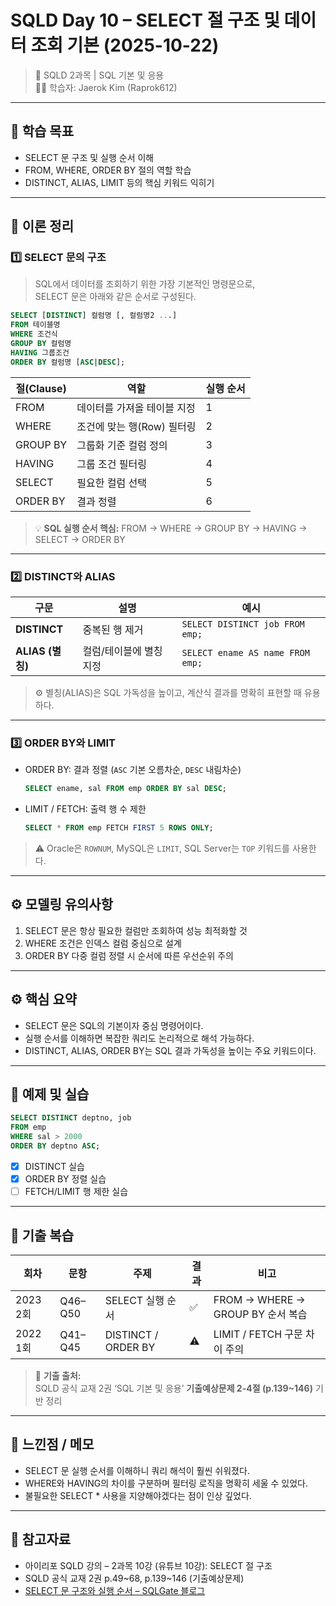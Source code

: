 # **SQLD Day 10 – SELECT 절 구조 및 데이터 조회 기본 (2025-10-22)**
> 📘 SQLD 2과목 | SQL 기본 및 응용  
> 🧑‍💻 학습자: Jaerok Kim (Raprok612)

---

## **🎯 학습 목표**
- SELECT 문 구조 및 실행 순서 이해  
- FROM, WHERE, ORDER BY 절의 역할 학습  
- DISTINCT, ALIAS, LIMIT 등의 핵심 키워드 익히기  

---

## **🧠 이론 정리**

### **1️⃣ SELECT 문의 구조**
> SQL에서 데이터를 조회하기 위한 가장 기본적인 명령문으로,  
> SELECT 문은 아래와 같은 순서로 구성된다.

```sql
SELECT [DISTINCT] 컬럼명 [, 컬럼명2 ...]
FROM 테이블명
WHERE 조건식
GROUP BY 컬럼명
HAVING 그룹조건
ORDER BY 컬럼명 [ASC|DESC];
```

| 절(Clause) | 역할 | 실행 순서 |
|-------------|------|------------|
| FROM | 데이터를 가져올 테이블 지정 | 1 |
| WHERE | 조건에 맞는 행(Row) 필터링 | 2 |
| GROUP BY | 그룹화 기준 컬럼 정의 | 3 |
| HAVING | 그룹 조건 필터링 | 4 |
| SELECT | 필요한 컬럼 선택 | 5 |
| ORDER BY | 결과 정렬 | 6 |

> 💡 **SQL 실행 순서 핵심:** FROM → WHERE → GROUP BY → HAVING → SELECT → ORDER BY

---

### **2️⃣ DISTINCT와 ALIAS**
| 구문 | 설명 | 예시 |
|------|------|------|
| **DISTINCT** | 중복된 행 제거 | `SELECT DISTINCT job FROM emp;` |
| **ALIAS (별칭)** | 컬럼/테이블에 별칭 지정 | `SELECT ename AS name FROM emp;` |

> ⚙️ 별칭(ALIAS)은 SQL 가독성을 높이고, 계산식 결과를 명확히 표현할 때 유용하다.

---

### **3️⃣ ORDER BY와 LIMIT**
- ORDER BY: 결과 정렬 (`ASC` 기본 오름차순, `DESC` 내림차순)  
  ```sql
  SELECT ename, sal FROM emp ORDER BY sal DESC;
  ```
- LIMIT / FETCH: 출력 행 수 제한  
  ```sql
  SELECT * FROM emp FETCH FIRST 5 ROWS ONLY;
  ```

> ⚠️ Oracle은 `ROWNUM`, MySQL은 `LIMIT`, SQL Server는 `TOP` 키워드를 사용한다.

---

## **⚙️ 모델링 유의사항**
1. SELECT 문은 항상 필요한 컬럼만 조회하여 성능 최적화할 것  
2. WHERE 조건은 인덱스 컬럼 중심으로 설계  
3. ORDER BY 다중 컬럼 정렬 시 순서에 따른 우선순위 주의  

---

## **⚙️ 핵심 요약**
- SELECT 문은 SQL의 기본이자 중심 명령어이다.  
- 실행 순서를 이해하면 복잡한 쿼리도 논리적으로 해석 가능하다.  
- DISTINCT, ALIAS, ORDER BY는 SQL 결과 가독성을 높이는 주요 키워드이다.  

---

## **🧮 예제 및 실습**
```sql
SELECT DISTINCT deptno, job
FROM emp
WHERE sal > 2000
ORDER BY deptno ASC;
```
- [x] DISTINCT 실습  
- [x] ORDER BY 정렬 실습  
- [ ] FETCH/LIMIT 행 제한 실습  

---

## **🧾 기출 복습**
| 회차 | 문항 | 주제 | 결과 | 비고 |
|------|------|------|------|------|
| 2023 2회 | Q46–Q50 | SELECT 실행 순서 | ✅ | FROM → WHERE → GROUP BY 순서 복습 |
| 2022 1회 | Q41–Q45 | DISTINCT / ORDER BY | ⚠ | LIMIT / FETCH 구문 차이 주의 |

> 📘 **기출 출처:**  
> SQLD 공식 교재 2권 ‘SQL 기본 및 응용’ **기출예상문제 2-4절 (p.139~146)** 기반 정리

---

## **💬 느낀점 / 메모**
- SELECT 문 실행 순서를 이해하니 쿼리 해석이 훨씬 쉬워졌다.  
- WHERE와 HAVING의 차이를 구분하며 필터링 로직을 명확히 세울 수 있었다.  
- 불필요한 SELECT * 사용을 지양해야겠다는 점이 인상 깊었다.

---

## **🔗 참고자료**
- 아이리포 SQLD 강의 – 2과목 10강 (유튜브 10강): SELECT 절 구조  
- SQLD 공식 교재 2권 p.49~68, p.139~146 (기출예상문제)  
- [SELECT 문 구조와 실행 순서 – SQLGate 블로그](https://www.sqlgate.com/blog/sql-select-structure)
